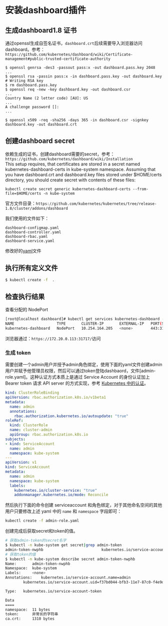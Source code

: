 # 安装dashboard插件

## 生成dashboard1.8 证书

通过openssl生成自签名证书，`dashboard.crt`后续需要导入浏览器访问dashboard。参考：`https://github.com/kubernetes/dashboard/wiki/Certificate-management#public-trusted-certificate-authority`
```
$ openssl genrsa -des3 -passout pass:x -out dashboard.pass.key 2048
...
$ openssl rsa -passin pass:x -in dashboard.pass.key -out dashboard.key
# Writing RSA key
$ rm dashboard.pass.key
$ openssl req -new -key dashboard.key -out dashboard.csr
...
Country Name (2 letter code) [AU]: US
...
A challenge password []:
...

$ openssl x509 -req -sha256 -days 365 -in dashboard.csr -signkey dashboard.key -out dashboard.crt
```
## 创建dashboard secret
依赖生成的证书，创建dashboard需要的secret，参考：`https://github.com/kubernetes/dashboard/wiki/Installation`<br/>
This setup requires, that certificates are stored in a secret named kubernetes-dashboard-certs in kube-system namespace. 
Assuming that you have dashboard.crt and dashboard.key files stored under $HOME/certs directory, 
you should create secret with contents of these files:
```
kubectl create secret generic kubernetes-dashboard-certs --from-file=$HOME/certs -n kube-system
```

官方文件目录：`https://github.com/kubernetes/kubernetes/tree/release-1.8/cluster/addons/dashboard`

我们使用的文件如下：
```
dashboard-configmap.yaml
dashboard-controller.yaml
dashboard-rbac.yaml
dashboard-service.yaml
```
修改好的[yaml](https://github.com/lijunyong/kubernetes1.8-install/tree/master/cluster/dashboard)文件
## 执行所有定义文件

``` bash
$ kubectl create -f  .
```

## 检查执行结果

查看分配的 NodePort

``` bash
[root@localhost dashboard]# kubectl get services kubernetes-dashboard -n kube-system
NAME                   TYPE       CLUSTER-IP       EXTERNAL-IP   PORT(S)         AGE
kubernetes-dashboard   NodePort   10.254.164.205   <none>        443:31717/TCP   14d
```
浏览器通过：`https://172.20.0.113:31717/`访问



### 生成 token

需要创建一个admin用户并授予admin角色绑定，使用下面的yaml文件创建admin用户并赋予他管理员权限，然后可以通过token登陆dashbaord，文件[admin-role.yaml]。这种认证方式本质上是通过 Service Account 的身份认证加上 Bearer token 请求 API server 的方式实现，参考 [Kubernetes 中的认证](https://kubernetes.io/docs/admin/authentication/)。

```yaml
kind: ClusterRoleBinding
apiVersion: rbac.authorization.k8s.io/v1beta1
metadata:
  name: admin
  annotations:
    rbac.authorization.kubernetes.io/autoupdate: "true"
roleRef:
  kind: ClusterRole
  name: cluster-admin
  apiGroup: rbac.authorization.k8s.io
subjects:
- kind: ServiceAccount
  name: admin
  namespace: kube-system
---
apiVersion: v1
kind: ServiceAccount
metadata:
  name: admin
  namespace: kube-system
  labels:
    kubernetes.io/cluster-service: "true"
    addonmanager.kubernetes.io/mode: Reconcile
```

然后执行下面的命令创建 serviceaccount 和角色绑定，对于其他命名空间的其他用户只要修改上述 yaml 中的 `name` 和 `namespace` 字段即可：

```bash
kubectl create -f admin-role.yaml
```

创建完成后获取secret和token的值。

```bash
# 获取admin-token的secret名字
$ kubectl -n kube-system get secret|grep admin-token
admin-token-nwphb                          kubernetes.io/service-account-token   3         6m
# 获取token的值
$ kubectl -n kube-system describe secret admin-token-nwphb
Name:		admin-token-nwphb
Namespace:	kube-system
Labels:		<none>
Annotations:	kubernetes.io/service-account.name=admin
		kubernetes.io/service-account.uid=f37bd044-bfb3-11e7-87c0-f4e9d49f8ed0

Type:	kubernetes.io/service-account-token

Data
====
namespace:	11 bytes
token:		非常长的字符串
ca.crt:		1310 bytes
```



